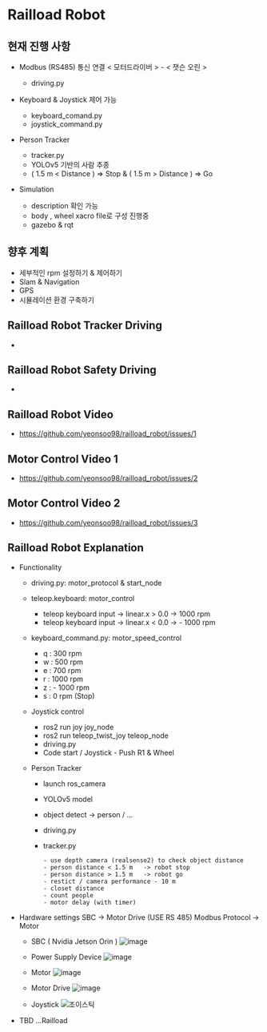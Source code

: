 # Railload Robot

## 현재 진행 사항
- Modbus (RS485) 통신 연결 < 모터드라이버 > - < 잿슨 오린 >
  - driving.py
    
- Keyboard & Joystick 제어 가능
  - keyboard_comand.py
  - joystick_command.py
    
- Person Tracker
  - tracker.py
  - YOLOv5 기반의 사람 추종
  - ( 1.5 m < Distance ) => Stop & ( 1.5 m > Distance ) => Go
 
    
- Simulation
  - description 확인 가능
  - body , wheel xacro file로 구성 진행중
  - gazebo & rqt 

## 향후 계획
- 세부적인 rpm 설정하기 & 제어하기
- Slam & Navigation
- GPS 
- 시뮬레이션 환경 구축하기

## Railload Robot Tracker Driving 
-

## Railload Robot Safety Driving
- 

## Railload Robot Video 
- https://github.com/yeonsoo98/railload_robot/issues/1 

## Motor Control Video 1
- https://github.com/yeonsoo98/railload_robot/issues/2

## Motor Control Video 2
- https://github.com/yeonsoo98/railload_robot/issues/3


## Railload Robot Explanation
* Functionality
  * driving.py: motor_protocol & start_node
  
  
  * teleop.keyboard: motor_control
    - teleop keyboard input -> linear.x > 0.0 -> 1000 rpm
    - teleop keyboard input -> linear.x < 0.0 -> - 1000 rpm
    
    
    
  * keyboard_command.py: motor_speed_control
    - q : 300 rpm
    - w : 500 rpm
    - e : 700 rpm
    - r : 1000 rpm
    - z : - 1000 rpm
    - s : 0 rpm (Stop)
    
    
    
  * Joystick control
    - ros2 run joy joy_node 
    - ros2 run teleop_twist_joy teleop_node
    - driving.py
    - Code start / Joystick -  Push R1 & Wheel

  * Person Tracker
      - launch ros_camera
      - YOLOv5 model 
      - object detect -> person / ... 
      - driving.py 
      - tracker.py
      
            - use depth camera (realsense2) to check object distance
            - person distance < 1.5 m   -> robot stop 
            - person distance > 1.5 m   -> robot go 
            - restict / camera performance - 10 m
            - closet distance 
            - count people
            - motor delay (with timer)

* Hardware settings 
SBC -> Motor Drive (USE RS 485) Modbus Protocol -> Motor 

  * SBC ( Nvidia Jetson Orin )
![image](https://user-images.githubusercontent.com/77741178/224618275-10c6d570-fa22-433d-9831-7383f32426c2.png)

   * Power Supply Device
![image](https://user-images.githubusercontent.com/77741178/224618244-44db1496-8302-4cf3-af5c-9057796d6f1b.png)

   * Motor
![image](https://user-images.githubusercontent.com/77741178/224618255-6d390bf3-1917-4afb-940e-30888b9c135a.png)   

   * Motor Drive
![image](https://user-images.githubusercontent.com/77741178/224618265-b069b8f8-3a3d-48df-b604-611ab070acca.png)

   * Joystick
![조이스틱](https://user-images.githubusercontent.com/77741178/227871724-d1294560-3b27-4d87-95a4-6c7b3c2d1ae8.jpeg)


- TBD ...Railload
